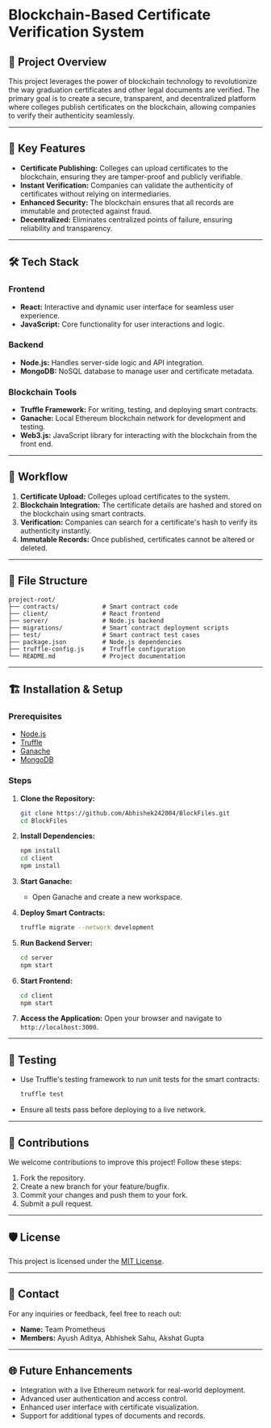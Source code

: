 # Blockchain-Based Certificate Verification System

## 🚀 Project Overview
This project leverages the power of blockchain technology to revolutionize the way graduation certificates and other legal documents are verified. The primary goal is to create a secure, transparent, and decentralized platform where colleges publish certificates on the blockchain, allowing companies to verify their authenticity seamlessly.

---

## 🌟 Key Features
- **Certificate Publishing:** Colleges can upload certificates to the blockchain, ensuring they are tamper-proof and publicly verifiable.
- **Instant Verification:** Companies can validate the authenticity of certificates without relying on intermediaries.
- **Enhanced Security:** The blockchain ensures that all records are immutable and protected against fraud.
- **Decentralized:** Eliminates centralized points of failure, ensuring reliability and transparency.

---

## 🛠️ Tech Stack

### **Frontend**
- **React:** Interactive and dynamic user interface for seamless user experience.
- **JavaScript:** Core functionality for user interactions and logic.

### **Backend**
- **Node.js:** Handles server-side logic and API integration.
- **MongoDB:** NoSQL database to manage user and certificate metadata.

### **Blockchain Tools**
- **Truffle Framework:** For writing, testing, and deploying smart contracts.
- **Ganache:** Local Ethereum blockchain network for development and testing.
- **Web3.js:** JavaScript library for interacting with the blockchain from the front end.

---

## 📜 Workflow
1. **Certificate Upload:** Colleges upload certificates to the system.
2. **Blockchain Integration:** The certificate details are hashed and stored on the blockchain using smart contracts.
3. **Verification:** Companies can search for a certificate's hash to verify its authenticity instantly.
4. **Immutable Records:** Once published, certificates cannot be altered or deleted.

---

## 📂 File Structure
```
project-root/
├── contracts/            # Smart contract code
├── client/               # React frontend
├── server/               # Node.js backend
├── migrations/           # Smart contract deployment scripts
├── test/                 # Smart contract test cases
├── package.json          # Node.js dependencies
├── truffle-config.js     # Truffle configuration
└── README.md             # Project documentation
```

---

## 🏗️ Installation & Setup

### Prerequisites
- [Node.js](https://nodejs.org/)
- [Truffle](https://trufflesuite.com/)
- [Ganache](https://trufflesuite.com/ganache/)
- [MongoDB](https://www.mongodb.com/)

### Steps
1. **Clone the Repository:**
   ```bash
   git clone https://github.com/Abhishek242004/BlockFiles.git
   cd BlockFiles
   ```

2. **Install Dependencies:**
   ```bash
   npm install
   cd client
   npm install
   ```

3. **Start Ganache:**
   - Open Ganache and create a new workspace.

4. **Deploy Smart Contracts:**
   ```bash
   truffle migrate --network development
   ```

5. **Run Backend Server:**
   ```bash
   cd server
   npm start
   ```

6. **Start Frontend:**
   ```bash
   cd client
   npm start
   ```

7. **Access the Application:**
   Open your browser and navigate to `http://localhost:3000`.

---

## 🔬 Testing
- Use Truffle's testing framework to run unit tests for the smart contracts:
  ```bash
  truffle test
  ```
- Ensure all tests pass before deploying to a live network.

---

## 🤝 Contributions
We welcome contributions to improve this project! Follow these steps:
1. Fork the repository.
2. Create a new branch for your feature/bugfix.
3. Commit your changes and push them to your fork.
4. Submit a pull request.

---

## 🛡️ License
This project is licensed under the [MIT License](LICENSE).

---

## 📧 Contact
For any inquiries or feedback, feel free to reach out:
- **Name:** Team Prometheus
- **Members:** Ayush Aditya,
               Abhishek Sahu,
               Akshat Gupta

---

## 🌐 Future Enhancements
- Integration with a live Ethereum network for real-world deployment.
- Advanced user authentication and access control.
- Enhanced user interface with certificate visualization.
- Support for additional types of documents and records.

